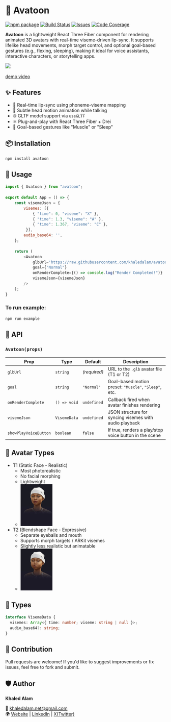 # 🧠 Avatoon


[![npm package][npm-img]][npm-url]
[![Build Status][build-img]][build-url]
[![Issues][issues-img]][issues-url]
[![Code Coverage][codecov-img]][codecov-url]


**Avatoon** is a lightweight React Three Fiber component for rendering animated 3D avatars with real-time viseme-driven lip-sync. It supports lifelike head movements, morph target control, and optional goal-based gestures (e.g., flexing, sleeping), making it ideal for voice assistants, interactive characters, or storytelling apps.

<img src="https://raw.githubusercontent.com/khaledalam/avatoon/main//test/assets/avatoon.gif" />

[demo video](https://youtu.be/9ODqu2EZvtw)


## ✨ Features
- 🎤 Real-time lip-sync using phoneme-viseme mapping  
- 🧍 Subtle head motion animation while talking  
- 🌐 GLTF model support via `useGLTF`  
- ⚛️ Plug-and-play with React Three Fiber + Drei  
- 🎯 Goal-based gestures like "Muscle" or "Sleep"

## 📦 Installation

```bash
npm install avatoon
```

## 🚀 Usage

```js
import { Avatoon } from "avatoon";

export default App = () => {
    const visemeJson = {
        visemes: [{ 
            { "time": 0, "viseme": "X" },
            { "time": 1.3, "viseme": "A" },
            { "time": 1.367, "viseme": "C" },
         }],
        audio_base64: '',
    };

    return (
        <Avatoon
            glbUrl='https://raw.githubusercontent.com/khaledalam/avatoon/main/test/assets/placeholder-avatar.glb'
            goal={"Normal"}
            onRenderComplete={() => console.log("Render Completed!")}
            visemeJson={visemeJson}
        />
    );
}

```

### To run example:
```bash
npm run example
```

## 🧩 API

### `Avatoon(props)`

| Prop                  | Type         | Default      | Description                                            |
| --------------------- | ------------ | ------------ | ------------------------------------------------------ |
| `glbUrl`              | `string`     | *(required)* | URL to the `.glb` avatar file (T1 or T2)               |
| `goal`                | `string`     | `"Normal"`   | Goal-based motion preset: `"Muscle"`, `"Sleep"`, etc.  |
| `onRenderComplete`    | `() => void` | `undefined`  | Callback fired when avatar finishes rendering          |
| `visemeJson`          | `VisemeData` | `undefined`  | JSON structure for syncing visemes with audio playback |
| `showPlayVoiceButton` | `boolean`    | `false`      | If true, renders a play/stop voice button in the scene |

## 👤 Avatar Types
- T1 (Static Face - Realistic)
    - Most photorealistic
    - No facial morphing
    - Lightweight
    - <img src="https://raw.githubusercontent.com/khaledalam/avatoon/main//test/assets/V1_bg.jpg" width="100"/>
- T2 (Blendshape Face - Expressive)
  - Separate eyeballs and mouth
  - Supports morph targets / ARKit visemes
  - Slightly less realistic but animatable
  - <img src="https://raw.githubusercontent.com/khaledalam/avatoon/main//test/assets/V2_bg.jpg" width="100"/>

## 📘 Types

```ts
interface VisemeData {
  visemes: Array<{ time: number; viseme: string | null }>;
  audio_base64?: string;
}
```


## 🤝 Contribution
Pull requests are welcome! If you'd like to suggest improvements or fix issues, feel free to fork and submit.


## 🛡️ Author

**Khaled Alam**

📧 [khaledalam.net@gmail.com](mailto:khaledalam.net@gmail.com)<br />
🌍 [Website](https://khaledalam.net/) | [LinkedIn](https://www.linkedin.com/in/khaledalam/) | [X(Twitter)](https://x.com/khaledalamxyz)

[build-img]:https://github.com/khaledalam/avatoon/actions/workflows/release.yml/badge.svg
[build-url]:https://github.com/khaledalam/avatoon/actions/workflows/release.yml
[npm-img]:https://img.shields.io/npm/v/avatoon
[npm-url]:https://www.npmjs.com/package/avatoon
[issues-img]:https://img.shields.io/github/issues/khaledalam/avatoon
[issues-url]:https://github.com/khaledalam/avatoon/issues
[codecov-img]:https://codecov.io/gh/khaledalam/avatoon/branch/main/graph/badge.svg
[codecov-url]:https://codecov.io/gh/khaledalam/avatoon